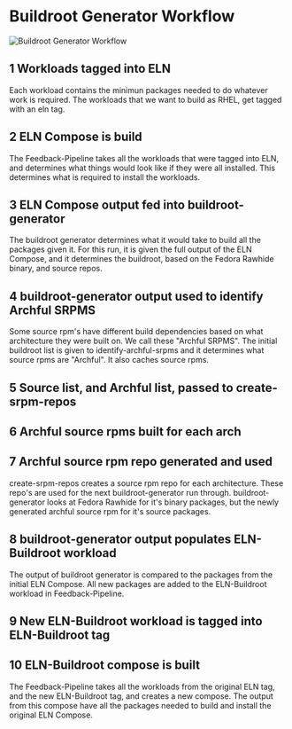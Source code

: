 # Buildroot Generator Workflow
![Buildroot Generator Workflow](https://github.com/minimization/dep-tracker/blob/master/doc/buildroot-generator-workflow.png)

## 1 Workloads tagged into ELN
Each workload contains the minimun packages needed to do whatever work is required.
The workloads that we want to build as RHEL, get tagged with an eln tag.

## 2 ELN Compose is build
The Feedback-Pipeline takes all the workloads that were tagged into ELN, and determines
what things would look like if they were all installed.  This determines what is required
to install the workloads.

## 3 ELN Compose output fed into buildroot-generator
The buildroot generator determines what it would take to build all the packages given it.
For this run, it is given the full output of the ELN Compose, and it determines the
buildroot, based on the Fedora Rawhide binary, and source repos.

## 4 buildroot-generator output used to identify Archful SRPMS
Some source rpm's have different build dependencies based on what architecture they were
built on.  We call these "Archful SRPMS".  The initial buildroot list is given to 
identify-archful-srpms and it determines what source rpms are "Archful".  It also caches
source rpms.

## 5 Source list, and Archful list, passed to create-srpm-repos

## 6 Archful source rpms built for each arch

## 7 Archful source rpm repo generated and used
create-srpm-repos creates a source rpm repo for each architecture.  These repo's are used
for the next buildroot-generator run through.
buildroot-generator looks at Fedora Rawhide for it's binary packages, but the newly generated
archful source rpm for it's source packages.

## 8 buildroot-generator output populates ELN-Buildroot workload
The output of buildroot generator is compared to the packages from the initial ELN Compose.
All new packages are added to the ELN-Buildroot workload in Feedback-Pipeline.

## 9 New ELN-Buildroot workload is tagged into ELN-Buildroot tag

## 10 ELN-Buildroot compose is built
The Feedback-Pipeline takes all the workloads from the original ELN tag, and the new
ELN-Buildroot tag, and creates a new compose.  The output from this compose have all the
packages needed to build and install the original ELN Compose.
